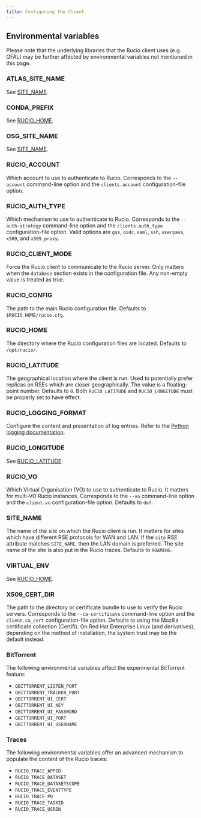```yaml
---
title: Configuring the Client
---
```


## Environmental variables

Please note that the underlying libraries that the Rucio client uses (e.g. GFAL) may be further affected by environmental variables not mentioned in this page.

### ATLAS_SITE_NAME

See [SITE_NAME](#SITE_NAME).

### CONDA_PREFIX

See [RUCIO_HOME](#RUCIO_HOME).

### OSG_SITE_NAME

See [SITE_NAME](#SITE_NAME).

### RUCIO_ACCOUNT

Which account to use to authenticate to Rucio.
Corresponds to the `--account` command-line option and the `clients.account` configuration-file option.

### RUCIO_AUTH_TYPE

Which mechanism to use to authenticate to Rucio.
Corresponds to the `--auth-strategy` command-line option and the `clients.auth_type` configuration-file option.
Valid options are `gss`, `oidc`, `saml`, `ssh`, `userpass`, `x509`, and `x509_proxy`. 

### RUCIO_CLIENT_MODE

Force the Rucio client to communicate to the Rucio server.
Only matters when the `database` section exists in the configuration file.
Any non-empty value is treated as true.

### RUCIO_CONFIG

The path to the main Rucio configuration file.
Defaults to `$RUCIO_HOME/rucio.cfg`.

### RUCIO_HOME

The directory where the Rucio configuration files are located.
Defaults to `/opt/rucio/`.

### RUCIO_LATITUDE

The geographical location where the client is run.
Used to potentially prefer replicas on RSEs which are closer geographically.
The value is a floating-point number.
Defaults to `0`.
Both `RUCIO_LATITUDE` and `RUCIO_LONGITUDE` must be properly set to have effect.

### RUCIO_LOGGING_FORMAT

Configure the content and presentation of log entries.
Refer to the [Python logging documentation](https://docs.python.org/3/library/logging.html#logrecord-attributes).

### RUCIO_LONGITUDE

See [RUCIO_LATITUDE](#RUCIO_LATITUDE).

### RUCIO_VO

Which Virtual Organisation (VO) to use to authenticate to Rucio.
It matters for multi-VO Rucio instances.
Corresponds to the `--vo` command-line option and the `client.vo` configuration-file option.
Defaults to `def`.

### SITE_NAME

The name of the site on which the Rucio client is run.
It matters for sites which have different RSE protocols for WAN and LAN.
If the `site` RSE attribute matches `SITE_NAME`, then the LAN domain is preferred.
The site name of the site is also put in the Rucio traces.
Defaults to `ROAMING`.

### VIRTUAL_ENV

See [RUCIO_HOME](#RUCIO_HOME).

### X509_CERT_DIR

The path to the directory or certificate bundle to use to verify the Rucio servers. 
Corresponds to the `--ca-certificate` command-line option and the `client.ca_cert` configuration-file option.
Defaults to using the Mozilla certificate collection (Certifi).
On Red Hat Enterprise Linux (and derivatives), depending on the method of installation, the system trust may be the default instead.

### BitTorrent

The following environmental variables affect the experimental BitTorrent feature:

* `QBITTORRENT_LISTEN_PORT`
* `QBITTORRENT_TRACKER_PORT`
* `QBITTORRENT_UI_CERT`
* `QBITTORRENT_UI_KEY`
* `QBITTORRENT_UI_PASSWORD`
* `QBITTORRENT_UI_PORT`
* `QBITTORRENT_UI_USERNAME`

### Traces

The following environmental variables offer an advanced mechanism to populate the content of the Rucio traces:

* `RUCIO_TRACE_APPID`
* `RUCIO_TRACE_DATASET`
* `RUCIO_TRACE_DATASETSCOPE`
* `RUCIO_TRACE_EVENTTYPE`
* `RUCIO_TRACE_PQ`
* `RUCIO_TRACE_TASKID`
* `RUCIO_TRACE_USRDN`
